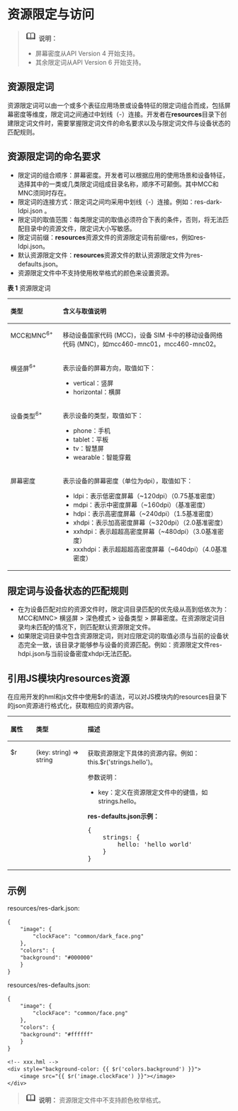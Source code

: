 # 资源限定与访问<a name="ZH-CN_TOPIC_0000001173164731"></a>

>![](../../public_sys-resources/icon-note.gif) **说明：** 
>-   屏幕密度从API Version 4 开始支持。
>-   其余限定词从API Version 6 开始支持。

## 资源限定词<a name="section197802036142011"></a>

资源限定词可以由一个或多个表征应用场景或设备特征的限定词组合而成，包括屏幕密度等维度，限定词之间通过中划线（-）连接。开发者在**resources**目录下创建限定词文件时，需要掌握限定词文件的命名要求以及与限定词文件与设备状态的匹配规则。

## 资源限定词的命名要求<a name="section550585117202"></a>

-   限定词的组合顺序：屏幕密度。开发者可以根据应用的使用场景和设备特征，选择其中的一类或几类限定词组成目录名称，顺序不可颠倒。其中MCC和MNC须同时存在。
-   限定词的连接方式：限定词之间均采用中划线（-）连接。例如：res-dark-ldpi.json 。
-   限定词的取值范围：每类限定词的取值必须符合下表的条件，否则，将无法匹配目录中的资源文件，限定词大小写敏感。
-   限定词前缀：**resources**资源文件的资源限定词有前缀res，例如res-ldpi.json。
-   默认资源限定文件：**resources**资源文件的默认资源限定文件为res-defaults.json。
-   资源限定文件中不支持使用枚举格式的颜色来设置资源。

**表 1**  资源限定词

<a name="table153971631192110"></a>
<table><thead align="left"><tr id="row1397133152114"><th class="cellrowborder" valign="top" width="23.400000000000002%" id="mcps1.2.3.1.1"><p id="p7397331152114"><a name="p7397331152114"></a><a name="p7397331152114"></a>类型</p>
</th>
<th class="cellrowborder" valign="top" width="76.6%" id="mcps1.2.3.1.2"><p id="p1139719318218"><a name="p1139719318218"></a><a name="p1139719318218"></a>含义与取值说明</p>
</th>
</tr>
</thead>
<tbody><tr id="row23971331152113"><td class="cellrowborder" valign="top" width="23.400000000000002%" headers="mcps1.2.3.1.1 "><p id="p2039763152117"><a name="p2039763152117"></a><a name="p2039763152117"></a>MCC和MNC<sup id="sup7466692017"><a name="sup7466692017"></a><a name="sup7466692017"></a>6+</sup></p>
</td>
<td class="cellrowborder" valign="top" width="76.6%" headers="mcps1.2.3.1.2 "><p id="p639717316215"><a name="p639717316215"></a><a name="p639717316215"></a>移动设备国家代码 (MCC)，设备 SIM 卡中的移动设备网络代码 (MNC)，如mcc460-mnc01，mcc460-mnc02。</p>
</td>
</tr>
<tr id="row8397103116219"><td class="cellrowborder" valign="top" width="23.400000000000002%" headers="mcps1.2.3.1.1 "><p id="p839793118219"><a name="p839793118219"></a><a name="p839793118219"></a>横竖屏<sup id="sup78689519016"><a name="sup78689519016"></a><a name="sup78689519016"></a>6+</sup></p>
</td>
<td class="cellrowborder" valign="top" width="76.6%" headers="mcps1.2.3.1.2 "><p id="p11696114442212"><a name="p11696114442212"></a><a name="p11696114442212"></a>表示设备的屏幕方向，取值如下：</p>
<a name="ul1315894982211"></a><a name="ul1315894982211"></a><ul id="ul1315894982211"><li>vertical：竖屏</li><li>horizontal：横屏</li></ul>
</td>
</tr>
<tr id="row13397123192111"><td class="cellrowborder" valign="top" width="23.400000000000002%" headers="mcps1.2.3.1.1 "><p id="p9397931102115"><a name="p9397931102115"></a><a name="p9397931102115"></a>设备类型<sup id="sup1333010908"><a name="sup1333010908"></a><a name="sup1333010908"></a>6+</sup></p>
</td>
<td class="cellrowborder" valign="top" width="76.6%" headers="mcps1.2.3.1.2 "><p id="p38048942312"><a name="p38048942312"></a><a name="p38048942312"></a>表示设备的类型，取值如下：</p>
<a name="ul13333911182311"></a><a name="ul13333911182311"></a><ul id="ul13333911182311"><li>phone：手机</li><li>tablet：平板</li><li>tv：智慧屏</li><li>wearable：智能穿戴</li></ul>
</td>
</tr>
<tr id="row1890413245238"><td class="cellrowborder" valign="top" width="23.400000000000002%" headers="mcps1.2.3.1.1 "><p id="p2090532442315"><a name="p2090532442315"></a><a name="p2090532442315"></a>屏幕密度</p>
</td>
<td class="cellrowborder" valign="top" width="76.6%" headers="mcps1.2.3.1.2 "><p id="p2389144311231"><a name="p2389144311231"></a><a name="p2389144311231"></a>表示设备的屏幕密度（单位为dpi），取值如下：</p>
<a name="ul1311184562317"></a><a name="ul1311184562317"></a><ul id="ul1311184562317"><li>ldpi：表示低密度屏幕（~120dpi）（0.75基准密度）</li><li>mdpi：表示中密度屏幕（~160dpi）（基准密度）</li><li>hdpi：表示高密度屏幕（~240dpi）（1.5基准密度）</li><li>xhdpi：表示加高密度屏幕（~320dpi）（2.0基准密度）</li><li>xxhdpi：表示超超高密度屏幕（~480dpi）（3.0基准密度）</li><li>xxxhdpi：表示超超超高密度屏幕（~640dpi）（4.0基准密度）</li></ul>
</td>
</tr>
</tbody>
</table>

## 限定词与设备状态的匹配规则<a name="section59927387241"></a>

-   在为设备匹配对应的资源文件时，限定词目录匹配的优先级从高到低依次为：MCC和MNC\> 横竖屏 \> 深色模式 \> 设备类型 \> 屏幕密度。在资源限定词目录均未匹配的情况下，则匹配默认资源限定文件。
-   如果限定词目录中包含资源限定词，则对应限定词的取值必须与当前的设备状态完全一致，该目录才能够参与设备的资源匹配。例如：资源限定文件res-hdpi.json与当前设备密度xhdpi无法匹配。

## 引用JS模块内resources资源<a name="section7516798256"></a>

在应用开发的hml和js文件中使用$r的语法，可以对JS模块内的resources目录下的json资源进行格式化，获取相应的资源内容。

<a name="table1595144416585"></a>
<table><thead align="left"><tr id="row1295119445588"><th class="cellrowborder" valign="top" width="11.41114111411141%" id="mcps1.1.4.1.1"><p id="p18951844195815"><a name="p18951844195815"></a><a name="p18951844195815"></a>属性</p>
</th>
<th class="cellrowborder" valign="top" width="23.17231723172317%" id="mcps1.1.4.1.2"><p id="p16951044135813"><a name="p16951044135813"></a><a name="p16951044135813"></a>类型</p>
</th>
<th class="cellrowborder" valign="top" width="65.41654165416541%" id="mcps1.1.4.1.3"><p id="p1795154417586"><a name="p1795154417586"></a><a name="p1795154417586"></a>描述</p>
</th>
</tr>
</thead>
<tbody><tr id="row8951164435812"><td class="cellrowborder" valign="top" width="11.41114111411141%" headers="mcps1.1.4.1.1 "><p id="p195124495814"><a name="p195124495814"></a><a name="p195124495814"></a>$r</p>
</td>
<td class="cellrowborder" valign="top" width="23.17231723172317%" headers="mcps1.1.4.1.2 "><p id="p3952164418589"><a name="p3952164418589"></a><a name="p3952164418589"></a>(key: string) =&gt; string</p>
</td>
<td class="cellrowborder" valign="top" width="65.41654165416541%" headers="mcps1.1.4.1.3 "><p id="p204636815564"><a name="p204636815564"></a><a name="p204636815564"></a>获取资源限定下具体的资源内容。例如：this.$r('strings.hello')。</p>
<p id="p1146311815615"><a name="p1146311815615"></a><a name="p1146311815615"></a>参数说明：</p>
<a name="ul18463178185617"></a><a name="ul18463178185617"></a><ul id="ul18463178185617"><li>key：定义在资源限定文件中的键值，如strings.hello。</li></ul>
<p id="p174645835614"><a name="p174645835614"></a><a name="p174645835614"></a><strong id="b74640855613"><a name="b74640855613"></a><a name="b74640855613"></a>res-defaults.json示例：</strong></p>
<pre class="screen" id="screen8464178165613"><a name="screen8464178165613"></a><a name="screen8464178165613"></a>{
    strings: {
        hello: 'hello world'
    }
}</pre>
</td>
</tr>
</tbody>
</table>

## 示例<a name="section9710101017318"></a>

resources/res-dark.json:

```
{
    "image": {
        "clockFace": "common/dark_face.png"
    },
    "colors": {
	"background": "#000000"
    }
}
```

resources/res-defaults.json:

```
{
    "image": {
        "clockFace": "common/face.png"
    },
    "colors": {
	"background": "#ffffff"
    }
}
```

```
<!-- xxx.hml -->
<div style="background-color: {{ $r('colors.background') }}">
    <image src="{{ $r('image.clockFace') }}"></image>
</div>
```

>![](../../public_sys-resources/icon-note.gif) **说明：** 
>资源限定文件中不支持颜色枚举格式。

